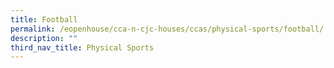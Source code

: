 ```yaml
---
title: Football
permalink: /eopenhouse/cca-n-cjc-houses/ccas/physical-sports/football/
description: ""
third_nav_title: Physical Sports
---
```

